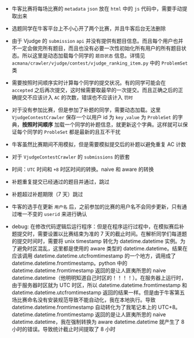 - 牛客比赛将每场比赛的 `metadata` `json` 放在 `html` 中的 `js` 代码中，需要手动提取出来

- 选题同学在牛客平台上不小心开了两个比赛，并且牛客后台无法删除

- 由于 Vjudge 的 `submission` `api` 并没有提供有题目信息。而且每个用户也并不一定会做完所有题目，而且也没有必要一次性初始化所有用户的所有题目状态。所以这里是动态加载每个同学的 `题目状态` 信息。详情见 `acmana/crawler/vjudge/contest/vjudge_ranking_item.py` 中的 `ProblemSet` 类

- 需要按照时间顺序实时计算每个同学的提交状况。有的同学可能会在 `accepted` 之后再次提交，这时候需要取最早的一次提交。而且正确之后的正确提交不应该计入 `AC` 的次数，错误也不应该计入 `罚时`

- 对于没有参加比赛，但是参加了补题的同学，需要动态加载。这里 `VjudgeContestCrawler` 保存一个以用户 id 为 `key` ,`value` 为 `ProbleSet` 的字典，**按照时间顺序** 加载一个同学的补题信息，就更新这个字典。这样就可以保证每个同学的 `ProbleSet` 都是最新的且互不干扰

- 牛客虽然比赛期间不用模拟，但是需要模拟提交后的补题以避免重复 AC 计数
- 对于 `VjudgeContestCrawler` 的 `submissions` 的嵌套

- 时间：`UTC` 时间和 `+8` 时区时间的转换。naive 和 aware 的转换
- 补题重复提交已经通过的题目并通过，跳过
- 补题超过补题期限（7 天）跳过
- 牛客的选手在更新 `用户名` 后，之前参加的比赛的用户名不会同步更新，只有通过唯一不变的 `userid` 来进行确认

- debug: 在修改代码逻辑后运行程序：但是在程序运行过程中，在模拟赛后补题提交时，需要设置以比赛结束为准的 7 天的截止时间。在解析同学们每道题的提交时间时，需要将 unix timestamp 转化为 datetime.datetime 实例。为了避免时区混乱，这里都是使用的 aware 类型的 datetime.datetime。结果在应该调用 datetime.datetime.utcfromtimestamp 的一个地方，调用成了 datetime.datetime.fromtimestamp。python 中的 datetime.datetime.fromtimestamp 返回的是让人匪夷所思的 naive datetime.datetime（他明明知道自己时区的！！！！）。在服务器上运行时，由于服务器时区就为 UTC 时区，所以 datetime.datetime.fromtimestamp 和 datetime.datetime.utcfromtimestamp 返回的结果一样。但是由于牛客第五场比赛命名没有安装规范导致不能自动化，我在本地执行。导致 datetime.datetime.fromtimestamp 自动转化为了我笔记本上的 UTC+8。datetime.datetime.fromtimestamp 返回的是让人匪夷所思的 naive datetime.datetime，我在强制转换为 aware datetime.datetime 就产生了 8 小时的错误。导致统计截止时间提取了 8 小时
